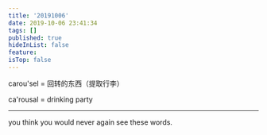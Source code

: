 ```yaml
---
title: '20191006'
date: 2019-10-06 23:41:34
tags: []
published: true
hideInList: false
feature: 
isTop: false
---
```

carou'sel = 回转的东西（提取行李）

ca'rousal = drinking party

---

you think you would never again see these words.